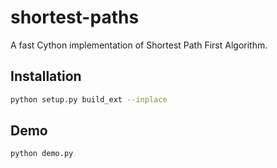 # shortest-paths

A fast Cython implementation of Shortest Path First Algorithm.

## Installation

```bash
python setup.py build_ext --inplace
```

## Demo

```bash
python demo.py
```

